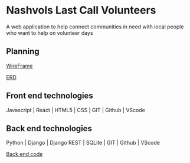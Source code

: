 # Nashvols Last Call Volunteers
A web application to help connect communities in need with local people who want to help on volunteer days

## Planning
[WireFrame](https://miro.com/app/board/uXjVMeoiffs=/)

[ERD](https://dbdiagram.io/d/63ffa531296d97641d84baa3)

## Front end technologies 

Javascript | React | HTML5 | CSS | GIT | Github | VScode

## Back end technologies 

Python | Django | Django REST | SQLite | GIT | Github | VScode


[Back end code](https://github.com/kjburton03/nashvol-server)

